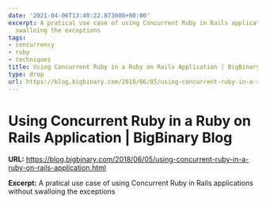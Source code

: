 ```yaml
---
date: '2021-04-06T13:40:22.873000+00:00'
excerpt: A pratical use case of using Concurrent Ruby in Rails applications without
  swalloing the exceptions
tags:
- concurrency
- ruby
- techniques
title: Using Concurrent Ruby in a Ruby on Rails Application | BigBinary Blog
type: drop
url: https://blog.bigbinary.com/2018/06/05/using-concurrent-ruby-in-a-ruby-on-rails-application.html
---
```


# Using Concurrent Ruby in a Ruby on Rails Application | BigBinary Blog

**URL:** https://blog.bigbinary.com/2018/06/05/using-concurrent-ruby-in-a-ruby-on-rails-application.html

**Excerpt:** A pratical use case of using Concurrent Ruby in Rails applications without swalloing the exceptions
